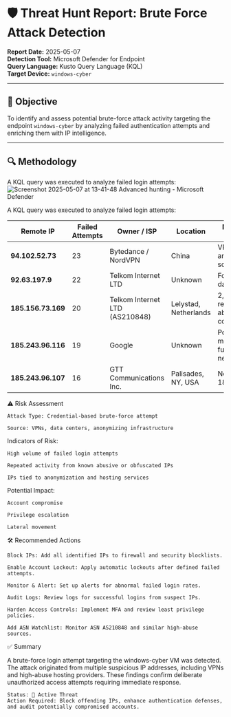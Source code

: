 # 🛡️ Threat Hunt Report: Brute Force Attack Detection

**Report Date:** 2025-05-07  
**Detection Tool:** Microsoft Defender for Endpoint  
**Query Language:** Kusto Query Language (KQL)  
**Target Device:** `windows-cyber`

---

## 🎯 Objective

To identify and assess potential brute-force attack activity targeting the endpoint `windows-cyber` by analyzing failed authentication attempts and enriching them with IP intelligence.

---

## 🔍 Methodology

A KQL query was executed to analyze failed login attempts:
![Screenshot 2025-05-07 at 13-41-48 Advanced hunting - Microsoft Defender](https://github.com/user-attachments/assets/d4fed5d0-71df-4dc2-acbb-91154be8da3c)


A KQL query was executed to analyze failed login attempts:




| Remote IP          | Failed Attempts | Owner / ISP                    | Location              | Notes / Abuse Reports                         |
| ------------------ | --------------- | ------------------------------ | --------------------- | --------------------------------------------- |
| **94.102.52.73**   | 23              | Bytedance / NordVPN            | China                 | VPN usage, anonymized source                  |
| **92.63.197.9**    | 22              | Telkom Internet LTD            | Unknown               | Found in abuse database                       |
| **185.156.73.169** | 20              | Telkom Internet LTD (AS210848) | Lelystad, Netherlands | 2,412 abuse reports, 60% abuse confidence     |
| **185.243.96.116** | 19              | Google                         | Unknown               | Possibly misattributed, further review needed |
| **185.243.96.107** | 16              | GTT Communications Inc.        | Palisades, NY, USA    | Netblock: 185.243.96.0/22                     |


⚠️ Risk Assessment

    Attack Type: Credential-based brute-force attempt

    Source: VPNs, data centers, anonymizing infrastructure

Indicators of Risk:

    High volume of failed login attempts

    Repeated activity from known abusive or obfuscated IPs

    IPs tied to anonymization and hosting services

Potential Impact:

    Account compromise

    Privilege escalation

    Lateral movement

🛠️ Recommended Actions

    Block IPs: Add all identified IPs to firewall and security blocklists.

    Enable Account Lockout: Apply automatic lockouts after defined failed attempts.

    Monitor & Alert: Set up alerts for abnormal failed login rates.

    Audit Logs: Review logs for successful logins from suspect IPs.

    Harden Access Controls: Implement MFA and review least privilege policies.

    Add ASN Watchlist: Monitor ASN AS210848 and similar high-abuse sources.

✅ Summary

A brute-force login attempt targeting the windows-cyber VM was detected. The attack originated from multiple suspicious IP addresses, including VPNs and high-abuse hosting providers. These findings confirm deliberate unauthorized access attempts requiring immediate response.

    Status: 🚨 Active Threat
    Action Required: Block offending IPs, enhance authentication defenses, and audit potentially compromised accounts.
